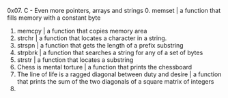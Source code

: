 0x07. C - Even more pointers, arrays and strings
0. memset | a function that fills memory with a constant byte
1. memcpy | a function that copies memory area
2. strchr | a function that locates a character in a string.
3. strspn | a function that gets the length of a prefix substring
4. strpbrk | a function that searches a string for any of a set of bytes
5. strstr | a function that locates a substring
6. Chess is mental torture | a function that prints the chessboard
7. The line of life is a ragged diagonal between duty and desire | a function that prints the sum of the two diagonals of a square matrix of integers
8. 
